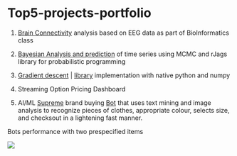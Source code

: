 # Top5-projects-portfolio

1. [Brain Connectivity](https://github.com/0x3W/MSc-Data-Science/blob/master/Bio/HW3-Neural.pdf) analysis based on EEG data as part of BioInformatics class

2. [Bayesian Analysis and prediction](https://github.com/0x3W/MSc-Data-Science/blob/master/SDS/SDSII%20-%20Final%20Project%20-%201772953.pdf) of time series using MCMC and rJags library for probabilistic programming

3. [Gradient descent](https://github.com/0x3W/MSc-Data-Science/blob/master/FDS/HW3-GDrun.py) | [library](https://github.com/0x3W/MSc-Data-Science/blob/master/FDS/HW3-GDlib.py) implementation with native python and numpy

4. Streaming Option Pricing Dashboard

5. AI/ML [Supreme](http://www.supremenewyork.com) brand buying [Bot](https://github.com/0x3W/randomScripts/blob/master/SupremeBot-v1.ipynb) that uses text mining and image analysis to recognize pieces of clothes, appropriate colour, selects size, and checksout in a lightening fast manner.

Bots performance with two prespecified items

![](https://thumbs.gfycat.com/SmugShallowHarrierhawk-size_restricted.gif)
